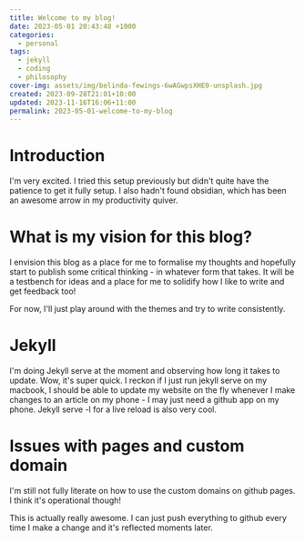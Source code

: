 ```yaml
---
title: Welcome to my blog!
date: 2023-05-01 20:43:48 +1000
categories:
  - personal
tags:
  - jekyll
  - coding
  - philosophy
cover-img: assets/img/belinda-fewings-6wAGwpsXHE0-unsplash.jpg
created: 2023-09-28T21:01+10:00
updated: 2023-11-16T16:06+11:00
permalink: 2023-05-01-welcome-to-my-blog
---
```


# Introduction
I'm very excited. I tried this setup previously but didn't quite have the patience to get it fully setup. I also hadn't found obsidian, which has been an awesome arrow in my productivity quiver.
# What is my vision for this blog?
I envision this blog as a place for me to formalise my thoughts and hopefully start to publish some critical thinking - in whatever form that takes. It will be a testbench for ideas and a place for me to solidify how I like to write and get feedback too!

For now, I'll just play around with the themes and try to write consistently.

# Jekyll
I'm doing Jekyll serve at the moment and observing how long it takes to update. Wow, it's super quick. I reckon if I just run jekyll serve on my macbook, I should be able to update my website on the fly whenever I make changes to an article on my phone - I may just need a github app on my phone.
Jekyll serve -l for a live reload is also very cool.
# Issues with pages and custom domain
I'm still not fully literate on how to use the custom domains on github pages. I think it's operational though!

This is actually really awesome. I can just push everything to github every time I make a change and it's reflected moments later.

